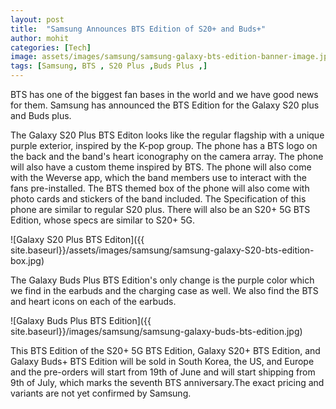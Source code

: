 ```yaml
---
layout: post
title:  "Samsung Announces BTS Edition of S20+ and Buds+"
author: mohit
categories: [Tech]
image: assets/images/samsung/samsung-galaxy-bts-edition-banner-image.jpg
tags: [Samsung, BTS , S20 Plus ,Buds Plus ,]
---
```

BTS has one of the biggest fan bases in the world and we have good news for them. Samsung has announced the BTS Edition for the Galaxy S20 plus and Buds plus.

The Galaxy S20 Plus BTS Editon looks like the regular flagship with a unique purple exterior, inspired by the K-pop group. The phone has a BTS logo on the back and the band's heart iconography on the camera array. The phone will also have a custom theme inspired by BTS. The phone will also come with the Weverse app, which the band members use to interact with the fans pre-installed. The BTS themed box of the phone will also come with photo cards and stickers of the band included. The Specification of this phone are similar to regular S20 plus. There will also be an S20+ 5G BTS Edition, whose specs are similar to S20+ 5G. 

![Galaxy S20 Plus BTS Editon]({{ site.baseurl}}/assets/images/samsung/samsung-galaxy-S20-bts-edition-box.jpg)

The Galaxy Buds Plus BTS Edition's only change is the purple color which we find in the earbuds and the charging case as well. We also find the BTS and heart icons on each of the earbuds.

![Galaxy Buds Plus BTS Edition]({{ site.baseurl}}/images/samsung/samsung-galaxy-buds-bts-edition.jpg)

This BTS Edition of the S20+ 5G BTS Edition, Galaxy S20+ BTS Edition, and Galaxy Buds+ BTS Edition will be sold in South Korea, the US, and Europe and the pre-orders will start from 19th of June and will start shipping from 9th of July, which marks the seventh BTS anniversary.The exact pricing and variants are not yet confirmed by Samsung.   
